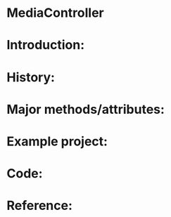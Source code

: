 # MediaController
# Introduction:
# History:
# Major methods/attributes:
# Example project:
# Code:
# Reference:
  
